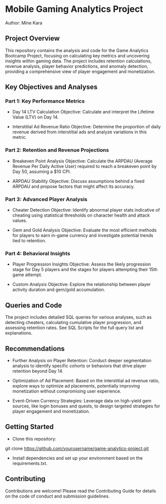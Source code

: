 
# Mobile Gaming Analytics Project
Author: Mine Kara

## Project Overview
This repository contains the analysis and code for the Game Analytics Bootcamp Project, focusing on calculating key metrics and uncovering insights within gaming data. The project includes retention calculations, revenue analysis, player behavior predictions, and anomaly detection, providing a comprehensive view of player engagement and monetization.

## Key Objectives and Analyses

### Part 1: Key Performance Metrics
* Day 14 LTV Calculation
Objective: Calculate and interpret the Lifetime Value (LTV) on Day 14.

* Interstitial Ad Revenue Ratio
Objective: Determine the proportion of daily revenue derived from interstitial ads and analyze variations in this metric.

### Part 2: Retention and Revenue Projections
* Breakeven Point Analysis
Objective: Calculate the ARPDAU (Average Revenue Per Daily Active User) required to reach a breakeven point by Day 50, assuming a $10 CPI.

* ARPDAU Stability
Objective: Discuss assumptions behind a fixed ARPDAU and propose factors that might affect its accuracy.

### Part 3: Advanced Player Analysis
* Cheater Detection
Objective: Identify abnormal player stats indicative of cheating using statistical thresholds on character health and attack values.

* Gem and Gold Analysis
Objective: Evaluate the most efficient methods for players to earn in-game currency and investigate potential trends tied to retention.

### Part 4: Behavioral Insights
* Player Progression Insights
Objective: Assess the likely progression stage for Day 5 players and the stages for players attempting their 15th game attempt.

* Custom Analysis
Objective: Explore the relationship between player activity duration and gem/gold accumulation.

## Queries and Code
The project includes detailed SQL queries for various analyses, such as detecting cheaters, calculating cumulative player progression, and assessing retention rates. See SQL Scripts for the full query list and explanations.

## Recommendations
* Further Analysis on Player Retention:
Conduct deeper segmentation analysis to identify specific cohorts or behaviors that drive player retention beyond Day 14.

* Optimization of Ad Placement:
Based on the interstitial ad revenue ratio, explore ways to optimize ad placements, potentially improving monetization without compromising user experience.

* Event-Driven Currency Strategies:
Leverage data on high-yield gem sources, like login bonuses and quests, to design targeted strategies for player engagement and monetization.

## Getting Started
* Clone this repository:

git clone https://github.com/yourusername/game-analytics-project.git

* Install dependencies and set up your environment based on the requirements.txt.

## Contributing
Contributions are welcome! Please read the Contributing Guide for details on the code of conduct and submission guidelines.